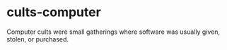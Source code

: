 # cults-computer
Computer cults were small gatherings where software was usually given, stolen, or purchased.
